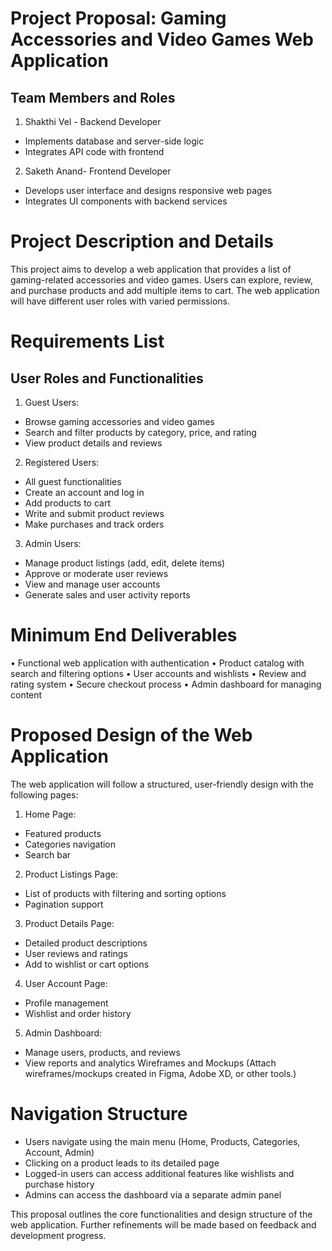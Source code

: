 # Project Proposal: Gaming Accessories and Video Games Web Application
## Team Members and Roles
1.	Shakthi Vel - Backend Developer
-	Implements database and server-side logic
-	Integrates API code with frontend
2.	Saketh Anand- Frontend Developer
-	Develops user interface and designs responsive web pages
-	Integrates UI components with backend services

# Project Description and Details
This project aims to develop a web application that provides a list of gaming-related accessories and video games. Users can explore, review, and purchase products and add multiple items to cart. The web application will have different user roles with varied permissions.
# Requirements List
## User Roles and Functionalities
1.	Guest Users:
-	Browse gaming accessories and video games
-	Search and filter products by category, price, and rating
-	View product details and reviews
2.	Registered Users:
-	All guest functionalities
-	Create an account and log in
-	Add products to cart
-	Write and submit product reviews
-	Make purchases and track orders
3.	Admin Users:
-	Manage product listings (add, edit, delete items)
-	Approve or moderate user reviews
-	View and manage user accounts
-	Generate sales and user activity reports
# Minimum End Deliverables
•	Functional web application with authentication
•	Product catalog with search and filtering options
•	User accounts and wishlists
•	Review and rating system
•	Secure checkout process
•	Admin dashboard for managing content
# Proposed Design of the Web Application
The web application will follow a structured, user-friendly design with the following pages:
1.	Home Page:
-	Featured products
-	Categories navigation
-	Search bar
2.	Product Listings Page:
-	List of products with filtering and sorting options
-	Pagination support
3.	Product Details Page:
-	Detailed product descriptions
-	User reviews and ratings
-	Add to wishlist or cart options
4.	User Account Page:
-	Profile management
-	Wishlist and order history
5.	Admin Dashboard:
-	Manage users, products, and reviews
-	View reports and analytics
Wireframes and Mockups
(Attach wireframes/mockups created in Figma, Adobe XD, or other tools.)
# Navigation Structure
-	Users navigate using the main menu (Home, Products, Categories, Account, Admin)
-	Clicking on a product leads to its detailed page
-	Logged-in users can access additional features like wishlists and purchase history
-	Admins can access the dashboard via a separate admin panel

This proposal outlines the core functionalities and design structure of the web application. Further refinements will be made based on feedback and development progress.

